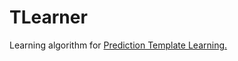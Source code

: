 # TLearner
Learning algorithm for [Prediction Template Learning.](https://github.com/CarsonScott/Prediction-Template-Learning)
